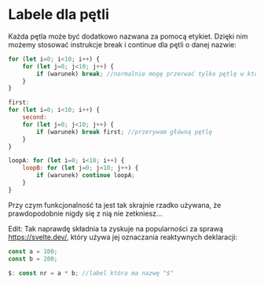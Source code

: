 # Labele dla pętli

Każda pętla może być dodatkowo nazwana za pomocą etykiet. Dzięki nim możemy stosować instrukcje break i continue dla pętli o danej nazwie:

```js
for (let i=0; i<10; i++) {
    for (let j=0; j<10; j++) {
        if (warunek) break; //normalnie mogę przerwać tylko pętlę w której użyłem instrukcji break/continue
    }
}
```

```js
first:
for (let i=0; i<10; i++) {
    second:
    for (let j=0; j<10; j++) {
        if (warunek) break first; //przerywam główną pętlę
    }
}
```

```js
loopA: for (let i=0; i<10; i++) {
    loopB: for (let j=0; j<10; j++) {
        if (warunek) continue loopA;
    }
}
```

Przy czym funkcjonalność ta jest tak skrajnie rzadko używana, że prawdopodobnie nigdy się z nią nie zetkniesz...

Edit: Tak naprawdę składnia ta zyskuje na popularności za sprawą https://svelte.dev/, który używa jej oznaczania reaktywnych deklaracji:

```js
const a = 100;
const b = 200;

$: const nr = a * b; //label która ma nazwę "$"
```